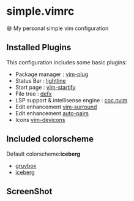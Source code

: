 # simple.vimrc
:smile: My personal simple vim configuration
## Installed Plugins
This configuration includes some basic plugins:
- Package manager : [vim-plug](https://github.com/junegunn/vim-plug)
- Status Bar : [lightline](https://github.com/itchyny/lightline.vim)
- Start page : [vim-startify](https://github.com/mhinz/vim-startify)
- File tree : [defx](https://github.com/Shougo/defx.nvim)
- LSP support & intellisense engine : [coc.nvim](https://github.com/neoclide/coc.nvim)
- Edit enhancement [vim-surround](https://github.com/tpope/vim-surround)
- Edit enhancement [auto-pairs](https://github.com/jiangmiao/auto-pairs)
- Icons [vim-devicons](https://github.com/ryanoasis/vim-devicons)
## Included colorscheme
Default colorscheme:**iceberg**
- [gruvbox](https://github.com/morhetz/gruvbox)
- [iceberg](https://github.com/cocopon/iceberg.vim)

## ScreenShot